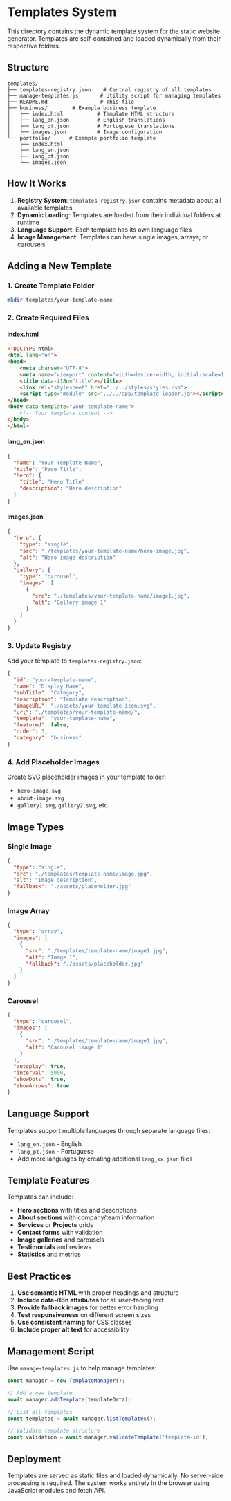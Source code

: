 # Templates System

This directory contains the dynamic template system for the static website generator. Templates are self-contained and loaded dynamically from their respective folders.

## Structure

```
templates/
├── templates-registry.json    # Central registry of all templates
├── manage-templates.js       # Utility script for managing templates
├── README.md                 # This file
├── business/        # Example business template
│   ├── index.html           # Template HTML structure
│   ├── lang_en.json         # English translations
│   ├── lang_pt.json         # Portuguese translations
│   └── images.json          # Image configuration
└── portfolio/      # Example portfolio template
    ├── index.html
    ├── lang_en.json
    ├── lang_pt.json
    └── images.json
```

## How It Works

1. **Registry System**: `templates-registry.json` contains metadata about all available templates
2. **Dynamic Loading**: Templates are loaded from their individual folders at runtime
3. **Language Support**: Each template has its own language files
4. **Image Management**: Templates can have single images, arrays, or carousels

## Adding a New Template

### 1. Create Template Folder
```bash
mkdir templates/your-template-name
```

### 2. Create Required Files

#### index.html
```html
<!DOCTYPE html>
<html lang="en">
<head>
    <meta charset="UTF-8">
    <meta name="viewport" content="width=device-width, initial-scale=1.0">
    <title data-i18n="title"></title>
    <link rel="stylesheet" href="../../styles/styles.css">
    <script type="module" src="../../app/template-loader.js"></script>
</head>
<body data-template="your-template-name">
    <!-- Your template content -->
</body>
</html>
```

#### lang_en.json
```json
{
  "name": "Your Template Name",
  "title": "Page Title",
  "hero": {
    "title": "Hero Title",
    "description": "Hero description"
  }
}
```

#### images.json
```json
{
  "hero": {
    "type": "single",
    "src": "./templates/your-template-name/hero-image.jpg",
    "alt": "Hero image description"
  },
  "gallery": {
    "type": "carousel",
    "images": [
      {
        "src": "./templates/your-template-name/image1.jpg",
        "alt": "Gallery image 1"
      }
    ]
  }
}
```

### 3. Update Registry
Add your template to `templates-registry.json`:

```json
{
  "id": "your-template-name",
  "name": "Display Name",
  "subTitle": "Category",
  "description": "Template description",
  "imageURL": "./assets/your-template-icon.svg",
  "url": "./templates/your-template-name/",
  "template": "your-template-name",
  "featured": false,
  "order": 3,
  "category": "business"
}
```

### 4. Add Placeholder Images
Create SVG placeholder images in your template folder:
- `hero-image.svg`
- `about-image.svg`
- `gallery1.svg`, `gallery2.svg`, etc.

## Image Types

### Single Image
```json
{
  "type": "single",
  "src": "./templates/template-name/image.jpg",
  "alt": "Image description",
  "fallback": "./assets/placeholder.jpg"
}
```

### Image Array
```json
{
  "type": "array",
  "images": [
    {
      "src": "./templates/template-name/image1.jpg",
      "alt": "Image 1",
      "fallback": "./assets/placeholder.jpg"
    }
  ]
}
```

### Carousel
```json
{
  "type": "carousel",
  "images": [
    {
      "src": "./templates/template-name/image1.jpg",
      "alt": "Carousel image 1"
    }
  ],
  "autoplay": true,
  "interval": 5000,
  "showDots": true,
  "showArrows": true
}
```

## Language Support

Templates support multiple languages through separate language files:
- `lang_en.json` - English
- `lang_pt.json` - Portuguese
- Add more languages by creating additional `lang_xx.json` files

## Template Features

Templates can include:
- **Hero sections** with titles and descriptions
- **About sections** with company/team information
- **Services** or **Projects** grids
- **Contact forms** with validation
- **Image galleries** and carousels
- **Testimonials** and reviews
- **Statistics** and metrics

## Best Practices

1. **Use semantic HTML** with proper headings and structure
2. **Include data-i18n attributes** for all user-facing text
3. **Provide fallback images** for better error handling
4. **Test responsiveness** on different screen sizes
5. **Use consistent naming** for CSS classes
6. **Include proper alt text** for accessibility

## Management Script

Use `manage-templates.js` to help manage templates:

```javascript
const manager = new TemplateManager();

// Add a new template
await manager.addTemplate(templateData);

// List all templates
const templates = await manager.listTemplates();

// Validate template structure
const validation = await manager.validateTemplate('template-id');
```

## Deployment

Templates are served as static files and loaded dynamically. No server-side processing is required. The system works entirely in the browser using JavaScript modules and fetch API.
